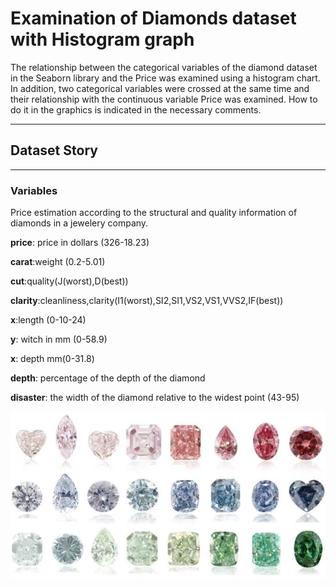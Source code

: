 # Examination of Diamonds dataset with Histogram graph

The relationship between the categorical variables of the diamond dataset in the Seaborn library and the Price was examined using a histogram chart. In addition, two categorical variables were crossed at the same time and their relationship with the continuous variable Price was examined. How to do it in the graphics is indicated in the necessary comments.


----------------------------------------------------------------
## Dataset Story
---------------------------------------------------------------

### Variables


Price estimation according to the structural and quality information of diamonds in a jewelery company.


**price**: price in dollars (326-18.23)

**carat**:weight (0.2-5.01)

**cut**:quality(J(worst),D(best))

**clarity**:cleanliness,clarity(I1(worst),SI2,SI1,VS2,VS1,VVS2,IF(best))

**x**:length (0-10-24)

**y**: witch in mm (0-58.9)

**x**: depth mm(0-31.8)

**depth**: percentage of the depth of the diamond

**disaster**: the width of the diamond relative to the widest point (43-95)

![Diamonds](https://github.com/cagricoban/Examination-of-Diamonds-dataset-with-Histogram-graph/blob/master/image/diamonds.png)

